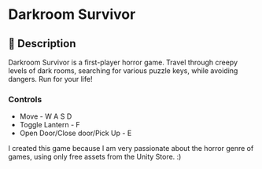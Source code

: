 # Darkroom Survivor


## :scroll: Description 
Darkroom Survivor is a first-player horror game. Travel through creepy levels of dark rooms, searching for various puzzle keys, while avoiding dangers. Run for your life!

### Controls

* Move - W A S D
* Toggle Lantern - F
* Open Door/Close door/Pick Up - E



I created this game because I am very passionate about the horror genre of games, using only free assets from the Unity Store. :)
